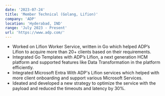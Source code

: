 ```yaml
---
date: '2023-07-24'
title: 'Member Technical (Golang, Lifion)'
company: 'ADP'
location: 'Hyderabad, IND'
range: 'July 2023 - Present'
url: 'https://www.adp.com/'
---
```


- Worked on Lifion Worker Service, written in Go which helped ADP’s Lifion to acquire more than 20+ clients
  based on their requirements.
- Integrated Go Templates with ADP’s Lifion, a next generation HCM platform and supported features like Data
  Transformation in the platform efficiently.
- Integrated Microsoft Entra With ADP's Lifion services which helped with more client onboarding and support various Microsoft Services.
- Ideated and developed a new strategy to optimize the service with the payload and reduced the timeouts and
  latency by 30%.
